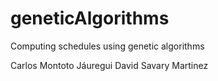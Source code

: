 # geneticAlgorithms
Computing schedules using genetic algorithms 

Carlos Montoto Jáuregui
David Savary Martinez
